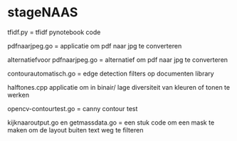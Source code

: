 # stageNAAS
tfidf.py = tfidf pynotebook code

pdfnaarjpeg.go = applicatie om pdf naar jpg te converteren

alternatiefvoor pdfnaarjpeg.go = alternatief  om pdf naar jpg te converteren

contourautomatisch.go = edge detection filters op documenten library

halftones.cpp applicatie om in binair/ lage diversiteit van kleuren of tonen te werken

opencv-contourtest.go = canny contour test

kijknaaroutput.go en getmassdata.go  = een stuk code om een mask te maken om de layout buiten text weg te filteren
